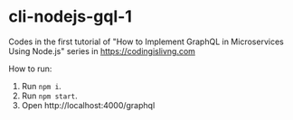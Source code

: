 # cli-nodejs-gql-1
Codes in the first tutorial of "How to Implement GraphQL in Microservices Using Node.js" series in https://codingislivng.com

How to run:
1. Run `npm i`.
2. Run `npm start`.
3. Open http://localhost:4000/graphql
